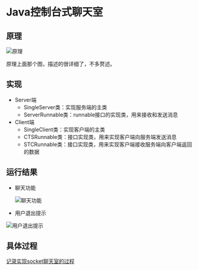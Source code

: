 # Java控制台式聊天室

## 原理

![原理](https://meethigher.top/blog/2020/01/07/chat-room/服务端与客户端交互过程图.png)

原理上面那个图，描述的很详细了，不多赘述。

## 实现

* Server端
  * SingleServer类：实现服务端的主类
  * ServerRunnable类：runnable接口的实现类，用来接收和发送消息
* Client端
  * SingleClient类：实现客户端的主类
  * CTSRunnable类：接口实现类，用来实现客户端向服务端发送消息
  * STCRunnable类：接口实现类，用来实现客户端接收服务端向客户端返回的数据

## 运行结果

* 聊天功能

  ![聊天功能](https://meethigher.top/blog/2020/01/07/chat-room/客户端之间通讯.png)

* 用户退出提示

![用户退出提示](https://meethigher.top/blog/2020/01/07/chat-room/用户退出通知.png)

## 具体过程

[记录实现socket聊天室的过程](https://meethigher.top/blog/2020/01/07/chat-room/)